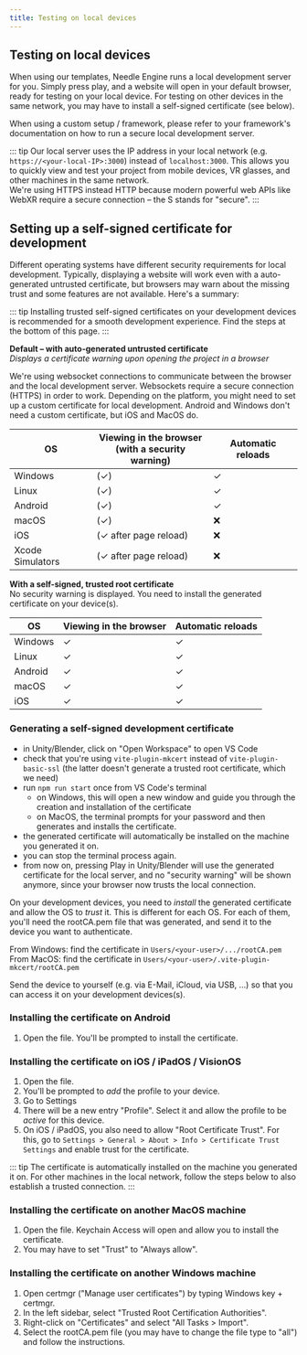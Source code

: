 ```yaml
---
title: Testing on local devices
---
```


## Testing on local devices

When using our templates, Needle Engine runs a local development server for you. Simply press play, and a website will open in your default browser, ready for testing on your local device. For testing on other devices in the same network, you may have to install a self-signed certificate (see below).

When using a custom setup / framework, please refer to your framework's documentation on how to run a secure local development server.  

::: tip
Our local server uses the IP address in your local network (e.g. `https://<your-local-IP>:3000`) instead of `localhost:3000`.  This allows you to quickly view and test your project from mobile devices, VR glasses, and other machines in the same network.  
We're using HTTPS instead HTTP because modern powerful web APIs like WebXR require a secure connection – the S stands for "secure".
:::

## Setting up a self-signed certificate for development

Different operating systems have different security requirements for local development. Typically, displaying a website will work even with a auto-generated untrusted certificate, but browsers may warn about the missing trust and some features are not available. Here's a summary:

::: tip
Installing trusted self-signed certificates on your development devices is recommended for a smooth development experience. Find the steps at the bottom of this page.
:::

**Default – with auto-generated untrusted certificate**  
_Displays a certificate warning upon opening the project in a browser_

We're using websocket connections to communicate between the browser and the local development server. Websockets require a secure connection (HTTPS) in order to work. Depending on the platform, you might need to set up a custom certificate for local development. Android and Windows don't need a custom certificate, but iOS and MacOS do.

| OS | Viewing in the browser<br/>(with a security warning) | Automatic reloads |
| --- | --- | --- |
| Windows | (✓) | ✓ |
| Linux | (✓) | ✓ |
| Android | (✓) | ✓ |
| macOS | (✓) | ❌ |
| iOS | (✓ after page reload) | ❌ |
| Xcode Simulators | (✓ after page reload) | ❌ |


**With a self-signed, trusted root certificate**  
No security warning is displayed. You need to install the generated certificate on your device(s). 

| OS | Viewing in the browser | Automatic reloads |
| --- | --- | --- |
| Windows | ✓ | ✓ |
| Linux | ✓ | ✓ |
| Android | ✓ | ✓ |
| macOS | ✓ | ✓ |
| iOS | ✓ | ✓ |

### Generating a self-signed development certificate

- in Unity/Blender, click on "Open Workspace" to open VS Code
- check that you're using `vite-plugin-mkcert` instead of `vite-plugin-basic-ssl` (the latter doesn't generate a trusted root certificate, which we need)
- run `npm run start` once from VS Code's terminal
  - on Windows, this will open a new window and guide you through the creation and installation of the certificate
  - on MacOS, the terminal prompts for your password and then generates and installs the certificate.
- the generated certificate will automatically be installed on the machine you generated it on.
- you can stop the terminal process again.
- from now on, pressing Play in Unity/Blender will use the generated certificate for the local server, and no "security warning" will be shown anymore, since your browser now trusts the local connection.

On your development devices, you need to _install_ the generated certificate and allow the OS to _trust_ it. This is different for each OS. For each of them, you'll need the rootCA.pem file that was generated, and send it to the device you want to authenticate.

From Windows: find the certificate in `Users/<your-user>/.../rootCA.pem`
From MacOS: find the certificate in `Users/<your-user>/.vite-plugin-mkcert/rootCA.pem`

Send the device to yourself (e.g. via E-Mail, iCloud, via USB, ...) so that you can access it on your development devices(s).

### Installing the certificate on Android

1. Open the file. You'll be prompted to install the certificate.

### Installing the certificate on iOS / iPadOS / VisionOS
1. Open the file.
2. You'll be prompted to _add_ the profile to your device.
3. Go to Settings
4. There will be a new entry "Profile". Select it and allow the profile to be _active_ for this device.
5. On iOS / iPadOS, you also need to allow "Root Certificate Trust". For this, go to `Settings > General > About > Info > Certificate Trust Settings` and enable trust for the certificate.

::: tip
The certificate is automatically installed on the machine you generated it on. For other machines in the local network, follow the steps below to also establish a trusted connection.
:::

### Installing the certificate on another MacOS machine
1. Open the file. Keychain Access will open and allow you to install the certificate. 
2. You may have to set "Trust" to "Always allow".

### Installing the certificate on another Windows machine
1. Open certmgr ("Manage user certificates") by typing Windows key + certmgr.
2. In the left sidebar, select "Trusted Root Certification Authorities".
3. Right-click on "Certificates" and select "All Tasks > Import".
4. Select the rootCA.pem file (you may have to change the file type to "all") and follow the instructions.